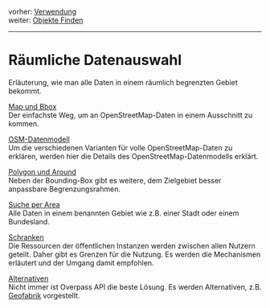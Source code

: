 vorher: [Verwendung](../targets/index.md)  
weiter: [Objekte Finden](../criteria/index.md)  

---

Räumliche Datenauswahl
======================

Erläuterung, wie man alle Daten in einem räumlich begrenzten Gebiet bekommt.

[Map und Bbox](bbox.md)  
Der einfachste Weg, um an OpenStreetMap-Daten in einem Ausschnitt zu kommen.

[OSM-Datenmodell](osm_types.md)  
Um die verschiedenen Varianten für volle OpenStreetMap-Daten zu erklären,
werden hier die Details des OpenStreetMap-Datenmodells erklärt.

[Polygon und Around](polygon.md)  
Neben der Bounding-Box gibt es weitere, dem Zielgebiet besser anpassbare Begrenzungsrahmen.

[Suche per Area](area.md)  
Alle Daten in einem benannten Gebiet wie z.B. einer Stadt oder einem Bundesland.

[Schranken](limits.md)  
Die Ressourcen der öffentlichen Instanzen werden zwischen allen Nutzern geteilt.
Daher gibt es Grenzen für die Nutzung.
Es werden die Mechanismen erläutert und der Umgang damit empfohlen.

[Alternativen](other_sources.md)  
Nicht immer ist Overpass API die beste Lösung.
Es werden Alternativen, z.B. [Geofabrik](https://download.geofabrik.de/) vorgestellt.
